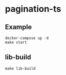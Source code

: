 # pagination-ts

## Example

```
docker-compose up -d
make start
```

## lib-build

```
make lib-build
```
